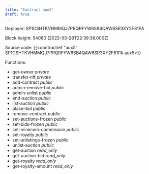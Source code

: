 ```yaml
---
title: "Contract aux5"
draft: true
---
```

Deployer: SP1CSHTKVHMMQJ7PRQRFYW6SB4QAW6SR3XY2F81PA


 



Block height: 54080 (2022-03-28T22:39:38.000Z)

Source code: {{<contractref "aux5" SP1CSHTKVHMMQJ7PRQRFYW6SB4QAW6SR3XY2F81PA aux5>}}

Functions:

* get-owner _private_
* transfer-nft _private_
* add-contract _public_
* admin-remove-bid _public_
* admin-unlist _public_
* end-auction _public_
* list-auction _public_
* place-bid _public_
* remove-contract _public_
* set-auctions-frozen _public_
* set-bids-frozen _public_
* set-minimum-commission _public_
* set-royalty _public_
* set-unlistings-frozen _public_
* unlist-auction _public_
* get-auction _read_only_
* get-auction-bid _read_only_
* get-royalty _read_only_
* get-royalty-amount _read_only_
